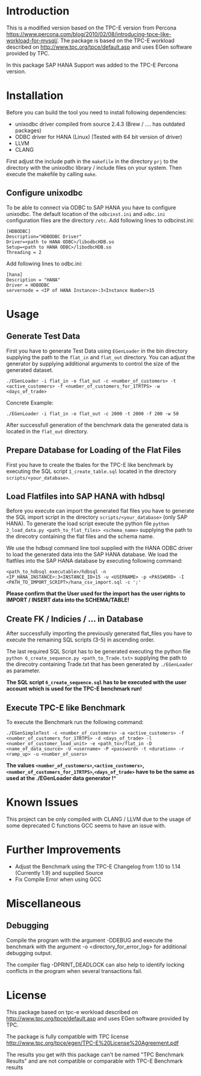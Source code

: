 Introduction
=============
This is a modified version based on the TPC-E version from Percona https://www.percona.com/blog/2010/02/08/introducing-tpce-like-workload-for-mysql/.
The package is based on the TPC-E workload described on http://www.tpc.org/tpce/default.asp
and uses EGen software provided by TPC. 

In this package SAP HANA Support was added to the TPC-E Percona version.

Installation
============
Before you can build the tool you need to install following dependencies:
- unixodbc driver compiled from source 2.4.3 (Brew / .... has outdated packages)
- ODBC driver for HANA (Linux) (Tested with 64 bit version of driver)
- LLVM
- CLANG

First adjust the include path in the `makefile` in the directory `prj` to the directory with the unixodbc library / include files
on your system. Then execute the makefile by calling `make`.

Configure unixodbc
------------------
To be able to connect via ODBC to SAP HANA you have to configure unixodbc.
The default location of the `odbcinst.ini` and  `odbc.ini`  configuration files are the directory `/etc`.
Add following lines to odbcinst.ini:
```
[HDBODBC]
Description="HDBODBC Driver"
Driver=<path to HANA ODBC>/libodbcHDB.so
Setup=<path to HANA ODBC>/libodbcHDB.so
Threading = 2
```

Add following lines to odbc.ini:
```
[hana]
Description = "HANA"
Driver = HDBODBC
servernode = <IP of HANA Instance>:3<Instance Number>15
```

Usage
=====
Generate Test Data 
----------------------------------------
First you have to generate Test Data using `EGenLoader` in the bin directory supplying the path to the `flat_in` and `flat_out` directory. You can adjust the generator by supplying additional arguments to control the size of the generated dataset. 

```
./EGenLoader -i flat_in -o flat_out -c <number_of_customers> -t <active_customers> -f <number_of_customers_for_1TRTPS> -w <days_of_trade>
```

Concrete Example:
```
./EGenLoader -i flat_in -o flat_out -c 2000 -t 2000 -f 200 -w 50
```

After successfull generation of the benchmark data the generated data is located in the `flat_out` directory.

Prepare Database for Loading of the Flat Files
---------------------------------------------
First you have to create the tbales for the TPC-E like benchmark by executing the SQL script `1_create_table.sql` located in the directory `scripts/<your_database>`.

Load Flatfiles into SAP HANA with hdbsql
----------------------------------------

Before you execute can import the generated flat files you have to generate the SQL import script in the directory `scripts/<your_database>` (only SAP HANA). To generate the load script execute the python file `python 2_load_data.py <path_to_flat_files> <schema_name>` supplying the path to the direcotry containing the flat files and the schema name.

We use the hdbsql command line tool supplied with the HANA ODBC driver to load the generated data into the SAP HANA database.
We load the flatfiles into the SAP HANA database by executing following command:
```
<path_to_hdbsql_executable>/hdbsql -n <IP_HANA_INSTANCE>:3<INSTANCE_ID>15 -u <USERNAME> -p <PASSWORD> -I <PATH_TO_IMPORT_SCRIPT>/hana_csv_import.sql -c ';'
```

**Please confirm that the User used for the import has the user rights to IMPORT / INSERT data into the SCHEMA/TABLE!**

Create FK / Indicies / ... in Database
-----------------------------------------
After successfully importing the previously generated flat_files you have to execute the remaining SQL scripts (3-5) in ascending order.


The last required SQL Script has to be generated executing the python file `python 6_create_sequence.py <path_to_Trade.txt>` supplying the path to the direcotry containing Trade.txt that has been generated by `./EGenLoader` as parameter.

**The SQL script `6_create_sequence.sql` has to be executed with the user account which is used for the TPC-E benchmark run!**



Execute TPC-E like Benchmark
-----------------------------
To execute the Benchmark run the following command:
```
./EGenSimpleTest -c <number_of_customers> -a <active_customers> -f <number_of_customers_for_1TRTPS> -d <days_of_trade> -l <number_of_customer_load_unit> -e <path_to>/flat_in -D <name_of_data_source> -U <username> -P <password> -t <duration> -r <ramp_up> -u <number_of_users>
```
**The values `<number_of_customers>`,`<active_customers>`,`<number_of_customers_for_1TRTPS>`,`<days_of_trade>` have to be the same as used at the ./EGenLoader data generator !***

Known Issues
============
This project can be only compiled with CLANG / LLVM due to the usage of some deprecated C functions GCC seems to have an issue with.

Further Improvements
=====================
- Adjust the Benchmark using the TPC-E Changelog from 1.10 to 1.14 (Currently 1.9) and supplied Source
- Fix Compile Error when using GCC

Miscellaneous
===============
Debugging
---------
Compile the program with the argument -DDEBUG and execute the benchmark with the argument -o <directory_for_error_log> for additional debugging output. 

The compiler flag -DPRINT_DEADLOCK can also help to identify locking conflicts in the program when several transactions fail.
  
License
=======
This package based on tpc-e workload described  on http://www.tpc.org/tpce/default.asp
and uses EGen software provided by TPC.

The package is fully compatible with
TPC license
http://www.tpc.org/tpce/egen/TPC-E%20License%20Agreement.pdf

The results you get with this package
can't be named "TPC Benchmark Results"
and are not compatible or comparable with
TPC-E Benchmark results 


